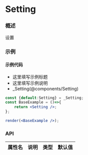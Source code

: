 
# Setting


### 概述

设置


### 示例

#### 示例代码

- 这里填写示例标题
- 这里填写示例说明
- _Setting(@components/Setting)

```jsx
const {default:Setting} = _Setting;
const BaseExample = ()=>{
    return <Setting />;
};

render(<BaseExample />);

```


### API

|属性名|说明|类型|默认值|
|  ---  | ---  | --- | --- |

